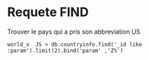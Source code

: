 # Requete FIND

Trouver le pays qui a pris son abbreviation US

```
world_x  JS > db.countryinfo.find('_id like :param').limit(2).bind('param' ,'Z%')

 ```
